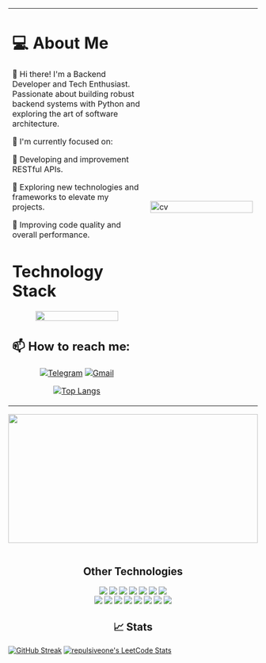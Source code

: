 <div align="center">
  <table style="border: none; border-collapse: collapse;">
    <tr>
      <td width="55%" valign="top">
      <h1>💻 About Me</h1>
      
👋 Hi there! I'm a Backend Developer and Tech Enthusiast.
Passionate about building robust backend systems with Python and exploring the art of software architecture.
          
🚀  I'm currently focused on:

🔹  Developing and improvement RESTful APIs.

🔹  Exploring new technologies and frameworks to elevate my projects.

🔹  Improving code quality and overall performance.
    <h1>Technology Stack</h1>
    <div align="center">
      <a href="https://skillicons.dev">
        <img src="https://skillicons.dev/icons?i=python,django,fastapi,postgresql,postman,docker,git" width="80%"/>
      </a>
    </div>
    <h2>📫 How to reach me:</h2>
      <div align="center">
  [![Telegram](https://img.shields.io/badge/Telegram-26A5E4?style=for-the-badge&logo=telegram&logoColor=white)](https://t.me/repulsive0ne)
  [![Gmail](https://img.shields.io/badge/Gmail-D14836?style=for-the-badge&logo=gmail&logoColor=white)](mailto:objectofhatreddd@gmail.com)
    </div>
    <div align="center">
  
  [![Top Langs](https://github-readme-stats.vercel.app/api/top-langs/?username=repulsiveone&layout=donut&hide_border=true)](https://github.com/repulsiveone/github-readme-stats)
    </div>
      </td>
      <td width="45%" style="border: none; padding: 10px;">
        <img src="https://github.com/user-attachments/assets/a480c92c-9755-4aff-b25f-9e5d1bca72df" alt="cv" width="100%"/>
      </td>
    </tr>
  </table>
</div>


<img src="https://github.com/user-attachments/assets/55bd6ba8-9d02-4580-a8e7-a020fc734a5e" style="width:100%; height:260px; object-fit:cover; margin-bottom:1rem;">
<h2 align="center">Other Technologies</h2>
<div align="center" style="margin: 1rem 0">
    <img src="https://img.shields.io/badge/Python-FFD43B?style=for-the-badge&logo=python&logoColor=blue">
    <img src="https://img.shields.io/badge/FastAPI-109989?style=for-the-badge&logo=FASTAPI&logoColor=white">
    <img src="https://img.shields.io/badge/Django-092E20?style=for-the-badge&logo=django&logoColor=green">
    <img src="https://img.shields.io/badge/Flask-000000?style=for-the-badge&logo=flask&logoColor=white">
    <img src="https://img.shields.io/badge/PostgreSQL-316192?style=for-the-badge&logo=postgresql&logoColor=white">
    <img src="https://img.shields.io/badge/Docker-2CA5E0?style=for-the-badge&logo=docker&logoColor=white">
    <img src="https://img.shields.io/badge/jQuery-0769AD?style=for-the-badge&logo=jquery&logoColor=white">
    <br>
    <img src="https://img.shields.io/badge/MySQL-00000F?style=for-the-badge&logo=mysql&logoColor=white">
    <img src="https://img.shields.io/badge/Go-00ADD8?style=for-the-badge&logo=go&logoColor=white">
    <img src="https://img.shields.io/badge/JavaScript-323330?style=for-the-badge&logo=javascript&logoColor=F7DF1E">
    <img src="https://img.shields.io/badge/HTML5-E34F26?style=for-the-badge&logo=html5&logoColor=white">
	  <img src="https://img.shields.io/badge/CSS3-1572B6?style=for-the-badge&logo=css3&logoColor=white">
    <img src="https://img.shields.io/badge/Redis-%23DD0031.svg?style=for-the-badge&logo=redis&logoColor=white">
    <img src="https://img.shields.io/badge/Celery-37814A?style=for-the-badge&logo=celery&logoColor=white">
    <img src="https://img.shields.io/badge/Git-E44C30?style=for-the-badge&logo=git&logoColor=white">
    
  </div>
  
<h2 align="center">📈 Stats</h2>

<p align="center">
  
  [![GitHub Streak](https://github-readme-streak-stats.herokuapp.com/?user=repulsiveone&theme=dark&hide_border=true)](https://git.io/streak-stats)
  [![repulsiveone's LeetCode Stats](https://leetcode-stats.vercel.app/api?username=repulsiveone&theme=Dark)](https://github.com/repulsiveone/leetcode-stats)
</p>
